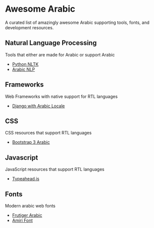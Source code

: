 # Awesome Arabic
A curated list of amazingly awesome Arabic supporting tools, fonts, and development resources.

## Natural Language Processing
Tools that either are made for Arabic or support Arabic
* [Python NLTK](https://github.com/nltk/nltk)
* [Arabic NLP](https://github.com/SemanticFrontiers/ArabicNLP)

## Frameworks
Web Frameworks with native support for RTL languages
* [Django with Arabic Locale](https://www.djangoproject.com)

## CSS
CSS resources that support RTL languages
* [Bootstrap 3 Arabic](https://github.com/izer0x/bootstrap-3-arabic)
 
## Javascript
JavaScript resources that support RTL languages
* [Typeahead.js](http://twitter.github.io/typeahead.js/)

## Fonts
Modern arabic web fonts
* [Frutiger Arabic](http://www.linotype.com/270925/frutigerarabic-family.html)
* [Amiri Font](http://www.amirifont.org)
